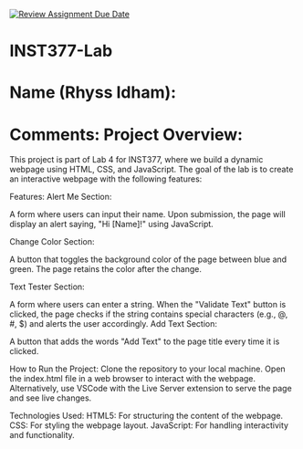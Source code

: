 [![Review Assignment Due Date](https://classroom.github.com/assets/deadline-readme-button-22041afd0340ce965d47ae6ef1cefeee28c7c493a6346c4f15d667ab976d596c.svg)](https://classroom.github.com/a/tQtgsl4A)
# INST377-Lab

# Name (Rhyss Idham):

# Comments: Project Overview:
This project is part of Lab 4 for INST377, where we build a dynamic webpage using HTML, CSS, and JavaScript. The goal of the lab is to create an interactive webpage with the following features:

Features:
Alert Me Section:

A form where users can input their name.
Upon submission, the page will display an alert saying, "Hi [Name]!" using JavaScript.

Change Color Section:

A button that toggles the background color of the page between blue and green. The page retains the color after the change.

Text Tester Section:

A form where users can enter a string.
When the "Validate Text" button is clicked, the page checks if the string contains special characters (e.g., @, #, $) and alerts the user accordingly.
Add Text Section:

A button that adds the words "Add Text" to the page title every time it is clicked.

How to Run the Project:
Clone the repository to your local machine.
Open the index.html file in a web browser to interact with the webpage.
Alternatively, use VSCode with the Live Server extension to serve the page and see live changes.

Technologies Used:
HTML5: For structuring the content of the webpage.
CSS: For styling the webpage layout.
JavaScript: For handling interactivity and functionality.

